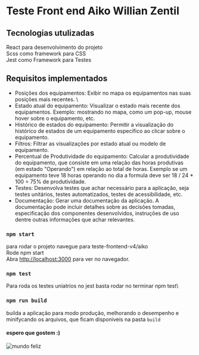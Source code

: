# Teste Front end Aiko Willian Zentil


## Tecnologias utulizadas

React para desenvolvimento do projeto <br />
Scss como framework para CSS <br/>
Jest como Framework para Testes

## Requisitos implementados

- Posições dos equipamentos: Exibir no mapa os equipamentos nas suas posições mais recentes. \
- Estado atual do equipamento: Visualizar o estado mais recente dos equipamentos. Exemplo: mostrando no mapa, como um pop-up, mouse hover sobre o equipamento, etc.
- Histórico de estados do equipamento: Permitir a visualização do histórico de estados de um equipamento específico ao clicar sobre o equipamento. 
- Filtros: Filtrar as visualizações por estado atual ou modelo de equipamento.
- Percentual de Produtividade do equipamento: Calcular a produtividade do equipamento, que consiste em uma relação das horas produtivas (em estado "Operando") em relação ao total de horas. Exemplo se um equipamento teve 18 horas operando no dia a formula deve ser 18 / 24 * 100 = 75% de produtividade.
- Testes: Desenvolva testes que achar necessário para a aplicação, seja testes unitários, testes automatizados, testes de acessibilidade, etc.
- Documentação: Gerar uma documentação da aplicação. A documentação pode incluir detalhes sobre as decisões tomadas, especificação dos componentes desenvolvidos, instruções de uso dentre outras informações que achar relevantes.

### `npm start`

para rodar o projeto navegue para teste-frontend-v4/aiko \
Rode npm start \
Abra [http://localhost:3000](http://localhost:3000) para ver no navegador.


### `npm test`

Para roda os testes uniatrios no jest basta rodar no terminar npm test\


### `npm run build`

builda a aplicação para modo produção, melhorando o desempenho e minifycando os arquivos, que ficam disponiveis na pasta `build` 

#### espero que gostem :)
<img src="https://media1.tenor.com/m/PHwDQdhpLasAAAAC/simpsons-lawyers.gif" alt="mundo feliz" />